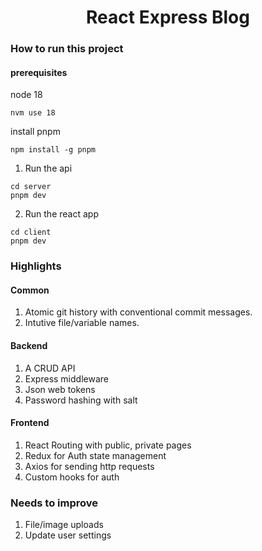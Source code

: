 <div align="center">
  <h1>React Express Blog</h1>
</div>

### How to run this project

#### prerequisites

node 18

```
nvm use 18
```

install pnpm

```
npm install -g pnpm
```

1. Run the api

```
cd server
pnpm dev
```

2. Run the react app

```
cd client
pnpm dev
```

### Highlights

#### Common
1. Atomic git history with conventional commit messages.
1. Intutive file/variable names.

#### Backend
1. A CRUD API
1. Express middleware
1. Json web tokens
1. Password hashing with salt

#### Frontend
1. React Routing with public, private pages
1. Redux for Auth state management
1. Axios for sending http requests
1. Custom hooks for auth

### Needs to improve

1. File/image uploads
2. Update user settings
